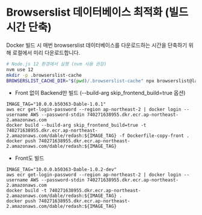 # Browserslist 데이터베이스 최적화 (빌드 시간 단축)
Docker 빌드 시 매번 browserslist 데이터베이스를 다운로드하는 시간을 단축하기 위해 로컬에서 미리 다운로드합니다.

```bash
# Node.js 12 환경에서 실행 (nvm 사용 권장)
nvm use 12
mkdir -p .browserslist-cache
BROWSERSLIST_CACHE_DIR="$(pwd)/.browserslist-cache" npx browserslist@latest --update-db
```

- Front 없이 Backend만 빌드 (--build-arg skip_frontend_build=true 옵션)
```
IMAGE_TAG="10.0.0.b50363-Dable-1.0.1"
aws ecr get-login-password --region ap-northeast-2 | docker login --username AWS --password-stdin 740271638955.dkr.ecr.ap-northeast-2.amazonaws.com
docker build --build-arg skip_frontend_build=true -t 740271638955.dkr.ecr.ap-northeast-2.amazonaws.com/dable/redash:${IMAGE_TAG} -f Dockerfile-copy-front .
docker push 740271638955.dkr.ecr.ap-northeast-2.amazonaws.com/dable/redash:${IMAGE_TAG}
```

- Front도 빌드
```
IMAGE_TAG="10.0.0.b50363-Dable-1.0.2-dev"
aws ecr get-login-password --region ap-northeast-2 | docker login --username AWS --password-stdin 740271638955.dkr.ecr.ap-northeast-2.amazonaws.com
docker build -t 740271638955.dkr.ecr.ap-northeast-2.amazonaws.com/dable/redash:${IMAGE_TAG} .
docker push 740271638955.dkr.ecr.ap-northeast-2.amazonaws.com/dable/redash:${IMAGE_TAG}
```
